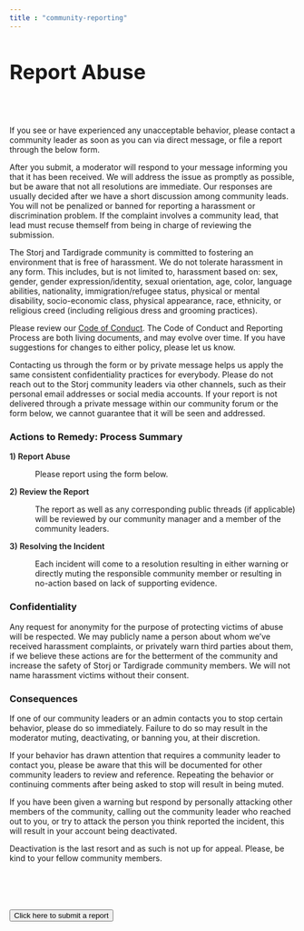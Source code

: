 ```yaml
---
title : "community-reporting"
---
```


<h1 class="title" style="font-size:36px;">Report Abuse</h1>
<br><br>
<p class="text-center">If you see or have experienced any unacceptable behavior, please contact a community leader as soon as you can via direct message, or file a report through the below form. </p>
<div class="spacer50"></div>
<div style="text-align:left">

<p>After you submit, a moderator will respond to your message informing you that it has been received. We will address the issue as promptly as possible, but be aware that not all resolutions are immediate. Our responses are usually decided after we have a short discussion among community leads. You will not be penalized or banned for reporting a harassment or discrimination problem. If the complaint involves a community lead, that lead must recuse themself from being in charge of reviewing the submission. </p>

<div class="spacer10"></div>

<p>The Storj and Tardigrade community is committed to fostering an environment that is free of harassment. We do not tolerate harassment in any form. This includes, but is not limited to, harassment based on: sex, gender, gender expression/identity, sexual orientation, age, color, language abilities, nationality, immigration/refugee status, physical or mental disability, socio-economic class, physical appearance, race, ethnicity, or religious creed (including religious dress and grooming practices).</p>

<div class="spacer10"></div>

<p>Please review our <a href="/code-of-conduct/">Code of Conduct</a>. The Code of Conduct and Reporting Process are both living documents, and may evolve over time. If you have suggestions for changes to either policy, please let us know.</p>

<div class="spacer10"></div>

<p>Contacting us through the form or by private message helps us apply the same consistent confidentiality practices for everybody. Please do not reach out to the Storj community leaders via other channels, such as their personal email addresses or social media accounts. If your report is not delivered through a private message within our community forum or the form below, we cannot guarantee that it will be seen and addressed.</p>

<div class="spacer15"></div>

<h3>Actions to Remedy: Process Summary</h3>

<div class="spacer25"></div>

<li style="list-style-type:none;"><span style="font-weight:600;">1) Report Abuse</span><br>
<div class="spacer10"></div>
<p style="margin-left:45px;">Please report using the form below.</li>
<div class="spacer15"></div>
<li style="list-style-type:none;"><span style="font-weight:600;">2) Review the Report</span><br>
<div class="spacer10"></div>
<p style="margin-left:45px;">The report as well as any corresponding public threads (if applicable) will be reviewed by our community manager and a member of the community leaders.</li>
<div class="spacer15"></div>
<li style="list-style-type:none;"><span style="font-weight:600;">3) Resolving the Incident</span><br>
<div class="spacer10"></div>
<p style="margin-left:45px;">Each incident will come to a resolution resulting in either warning or directly muting the responsible community member or resulting in no-action based on lack of supporting evidence. </li>
<div class="spacer15"></div>

<div class="spacer25"></div>

<h3>Confidentiality</h3>

<div class="spacer10"></div>

<p>Any request for anonymity for the purpose of protecting victims of abuse will be respected. We may publicly name a person about whom we’ve received harassment complaints, or privately warn third parties about them, if we believe these actions are for the betterment of the community and increase the safety of Storj or Tardigrade community members. We will not name harassment victims without their consent. </p>

<div class="spacer10"></div>

<h3>Consequences</h3>

<div class="spacer10"></div>

<p>If one of our community leaders or an admin contacts you to stop certain behavior, please do so immediately. Failure to do so may result in the moderator muting, deactivating, or banning you, at their discretion.</p>

<p>If your behavior has drawn attention that requires a community leader to contact you, please be aware that this will be documented for other community leaders to review and reference. Repeating the behavior or continuing comments after being asked to stop will result in being muted.</p>

<p>If you have been given a warning but respond by personally attacking other members of the community, calling out the community leader who reached out to you, or try to attack the person you think reported the incident, this will result in your account being deactivated.</p>

<p>Deactivation is the last resort and as such is not up for appeal. Please, be kind to your fellow community members.</p>

<div class="space45"></div>
</div>

<br>
<br>
<br>
<br>
<a href="https://storjsupport.typeform.com/to/d6rm2p"><button class="btn btn-primary">Click here to submit a report</button></a>
<br>
<br>
<br>